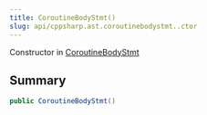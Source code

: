 ```yaml
---
title: CoroutineBodyStmt()
slug: api/cppsharp.ast.coroutinebodystmt..ctor
---
```

Constructor in [CoroutineBodyStmt](/api/cppsharp/ast/coroutinebodystmt)

## Summary



```csharp
public CoroutineBodyStmt()
```

